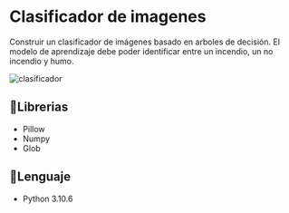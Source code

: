 # Clasificador de imagenes
Construir un clasificador de imágenes basado en arboles de decisión. El modelo de aprendizaje debe poder identificar entre un incendio, un no incendio y humo.

![clasificador](https://user-images.githubusercontent.com/78553293/225208110-759a7143-d021-4b3c-82e8-5c7055c4df3c.png)

## :book:Librerias
- Pillow
- Numpy
- Glob

## :snake:Lenguaje
- Python 3.10.6
